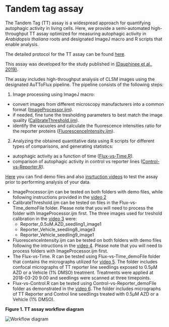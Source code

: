 # Tandem tag assay

The Tandem Tag (TT) assay is a widespread approach for quantifying autophagic activity in living cells. Here, we provide a semi-automated high-throughput TT assay optimized for measuring autophagic activity in <i>Arabidopsis thaliana</i> roots and designated ImageJ macro and R scripts that enable analysis.

The detailed protocol for the TT assay can be found [here](https://github.com/jonasoh/AuTToFlux/blob/master/TT%20assay%20protocol/Dauphinee%20et%20al%202019.pdf).

This assay was developed for the study published in [(Dauphinee et al., 2019)](https://doi.org/10.1104/pp.19.00647).

The assay includes high-throughput analysis of CLSM images using the designated AuTToFlux pipeline. The pipeline consists of the following steps:
1. Image processing using ImageJ macro:
 - convert images from different microscopy manufacturers into a common format ([ImageProcessor.ijm](https://github.com/jonasoh/AuTToFlux/blob/master/ImageJ%20macro/ImageProcessor.ijm)).
 - if needed, fine tune the tresholding parameters to best match the image quality ([CalibrateThreshold.ijm](https://github.com/jonasoh/AuTToFlux/blob/master/ImageJ%20macro/CalibrateThreshold.ijm)).
 - identify the vacuoles and calculate the fluorescence intensities ratio for the reporter proteins  ([FluorescenceIntensity.ijm](https://github.com/jonasoh/AuTToFlux/blob/master/ImageJ%20macro/FluorescenceIntensity.ijm)).
 
2. Analyzing the obtained quantitative data using R scripts for different types of comparisons, and generating statistics:
- autophagic activity as a function of time ([Flux-vs-Time.R](https://github.com/jonasoh/AuTToFlux/blob/master/R%20scripts/Flux-vs-Time.R)).
- comparison of autophagic activity in control vs reporter lines ([Control-vs-Reporter.R](https://github.com/jonasoh/AuTToFlux/blob/master/R%20scripts/Control-vs-Reporter.R)).




[Here](https://zenodo.org/record/3583102#.XfpQO0dKhjE) you can find demo files and also [insrtuction videos](https://www.youtube.com/playlist?list=PLPn3bUtQD5M097cH7oWE4nDg9DNO5_MwK) to test the assay prior to performing analysis of your data.
- ImageProcessor.ijm  can be tested on both folders with demo files, while following instructions provided in the [video 2](https://youtu.be/nKPq0kNvW_U)
- CalibrateThreshold.ijm can be tested on files in the Flux-vs-Time_demoFile folder. Please note that you will need to process the folder with ImageProcessor.ijm first. The three images used for treshold calibration in the [video 3](https://youtu.be/Wkw3VXFj2is) were:
   - Reporter_0.5uM.AZD_seedling1_image1
   - Reporter_Vehicle_seedling8_image3
   - Reporter_Vehicle_seedling9_image1
- FluorescenceIntensity.ijm can be tested on both folders with demo files following the intructions in the [video 4](https://youtu.be/6jYqkYXOpiQ). Please note that you will need to process folders with ImageProcessor.ijm first.  
- The Flux-vs-Time. R can be tested using Flux-vs-Time_demoFile folder that contains the micrographs utilized for [video 5](https://youtu.be/0_wDY7RN_hk). The folder includes confocal micrographs of TT reporter line seedlings exposed to 0.5µM AZD or a Vehicle (1% DMSO) treatment. Treatments were applied at 2018-03-20 9:00 and seedlings were scanned at three timepoints.
- Flux-vs-Control.R can be tested using Control-vs-Reporter_demoFile folder as demonstrated in the [video 6](https://youtu.be/PQRZ1oOBgws). The folder includes micrographs of TT Reporter and Control line seedlings treated with 0.5µM AZD or a Vehicle (1% DMSO).
 


<b>Figure 1. TT assay workflow diagram </b>

![Workflow diagram](https://user-images.githubusercontent.com/6480370/54531906-c0c39800-4986-11e9-868f-4f0e9ecb9d00.png)

